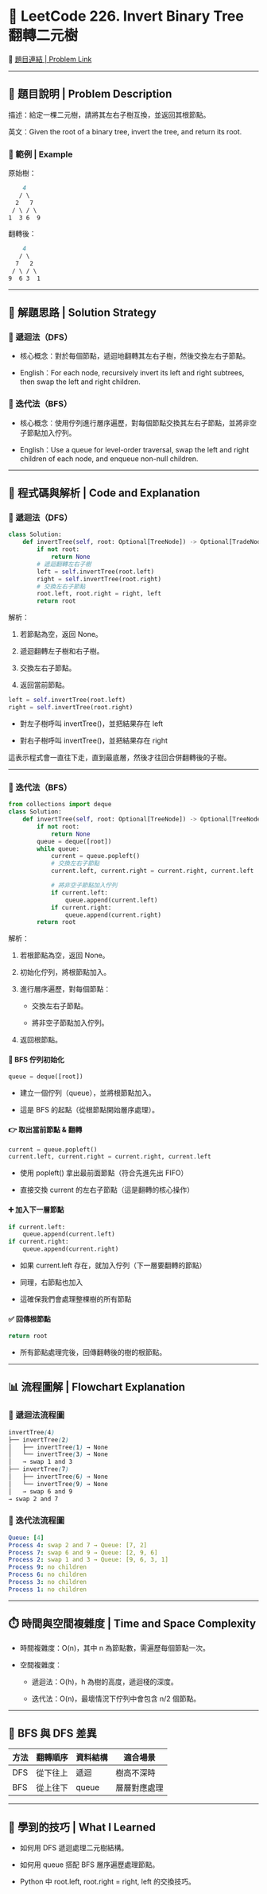 # 🌳 LeetCode 226. Invert Binary Tree 翻轉二元樹

🔗 [題目連結 | Problem Link](https://leetcode.com/problems/invert-binary-tree/)

---

## 📘 題目說明 | Problem Description
描述：給定一棵二元樹，請將其左右子樹互換，並返回其根節點。

英文：Given the root of a binary tree, invert the tree, and return its root.

### 🧪 範例 | Example

原始樹：
```markdown
    4
   / \
  2   7
 / \ / \
1  3 6  9
```
翻轉後：
```markdown
    4
   / \
  7   2
 / \ / \
9  6 3  1
```

---

## 🧠 解題思路 | Solution Strategy
### 🔁 遞迴法（DFS）

- 核心概念：對於每個節點，遞迴地翻轉其左右子樹，然後交換左右子節點。

- English：For each node, recursively invert its left and right subtrees, then swap the left and right children.

### 🔄 迭代法（BFS）

- 核心概念：使用佇列進行層序遍歷，對每個節點交換其左右子節點，並將非空子節點加入佇列。

- English：Use a queue for level-order traversal, swap the left and right children of each node, and enqueue non-null children.

---

## 🧾 程式碼與解析 | Code and Explanation

### 🔁 遞迴法（DFS）
```python
class Solution:
    def invertTree(self, root: Optional[TreeNode]) -> Optional[TradeNode]:
        if not root:
            return None
        # 遞迴翻轉左右子樹
        left = self.invertTree(root.left)
        right = self.invertTree(root.right)
        # 交換左右子節點
        root.left, root.right = right, left
        return root
```
解析：

1. 若節點為空，返回 None。

2. 遞迴翻轉左子樹和右子樹。

3. 交換左右子節點。

4. 返回當前節點。

```python
left = self.invertTree(root.left)
right = self.invertTree(root.right)
```
- 對左子樹呼叫 invertTree()，並把結果存在 left

- 對右子樹呼叫 invertTree()，並把結果存在 right

這表示程式會一直往下走，直到最底層，然後才往回合併翻轉後的子樹。

---

### 🔄 迭代法（BFS）
```python
from collections import deque
class Solution:
    def invertTree(self, root: Optional[TreeNode]) -> Optional[TreeNode]:
        if not root:
            return None
        queue = deque([root])
        while queue:
            current = queue.popleft()
            # 交換左右子節點
            current.left, current.right = current.right, current.left

            # 將非空子節點加入佇列
            if current.left:
                queue.append(current.left)
            if current.right:
                queue.append(current.right)
        return root
```
解析：

1. 若根節點為空，返回 None。

2. 初始化佇列，將根節點加入。

3. 進行層序遍歷，對每個節點：

    - 交換左右子節點。

    - 將非空子節點加入佇列。

4. 返回根節點。

#### 🔁 BFS 佇列初始化
```python 
queue = deque([root])
```
- 建立一個佇列（queue），並將根節點加入。

- 這是 BFS 的起點（從根節點開始層序處理）。

#### 👉 取出當前節點 & 翻轉
```python 
current = queue.popleft()
current.left, current.right = current.right, current.left
```
- 使用 popleft() 拿出最前面節點（符合先進先出 FIFO）

- 直接交換 current 的左右子節點（這是翻轉的核心操作）

#### ➕ 加入下一層節點
```python
if current.left:
    queue.append(current.left)
if current.right:
    queue.append(current.right)
```
- 如果 current.left 存在，就加入佇列（下一層要翻轉的節點）

- 同理，右節點也加入

- 這確保我們會處理整棵樹的所有節點

#### ✅ 回傳根節點
```python
return root
```
- 所有節點處理完後，回傳翻轉後的樹的根節點。

---

## 📊 流程圖解 | Flowchart Explanation
### 🔁 遞迴法流程圖
```scss
invertTree(4)
├── invertTree(2)
│   ├── invertTree(1) → None
│   └── invertTree(3) → None
│   → swap 1 and 3
├── invertTree(7)
│   ├── invertTree(6) → None
│   └── invertTree(9) → None
│   → swap 6 and 9
→ swap 2 and 7
```

### 🔄 迭代法流程圖
```yaml
Queue: [4]
Process 4: swap 2 and 7 → Queue: [7, 2]
Process 7: swap 6 and 9 → Queue: [2, 9, 6]
Process 2: swap 1 and 3 → Queue: [9, 6, 3, 1]
Process 9: no children
Process 6: no children
Process 3: no children
Process 1: no children
```

---

## ⏱️ 時間與空間複雜度 | Time and Space Complexity
- 時間複雜度：O(n)，其中 n 為節點數，需遍歷每個節點一次。

- 空間複雜度：

    - 遞迴法：O(h)，h 為樹的高度，遞迴棧的深度。

    - 迭代法：O(n)，最壞情況下佇列中會包含 n/2 個節點。

---

## 🧠 BFS 與 DFS 差異
| 方法  | 翻轉順序 | 資料結構  | 適合場景   |
| --- | ---- | ----- | ------ |
| DFS | 從下往上 | 遞迴    | 樹高不深時  |
| BFS | 從上往下 | queue | 層層對應處理 |

---

## 📌 學到的技巧 | What I Learned
- 如何用 DFS 遞迴處理二元樹結構。

- 如何用 queue 搭配 BFS 層序遍歷處理節點。

- Python 中 root.left, root.right = right, left 的交換技巧。

